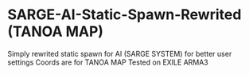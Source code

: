 # SARGE-AI-Static-Spawn-Rewrited (TANOA MAP)

Simply rewrited static spawn for AI (SARGE SYSTEM) for better user settings
Coords are for TANOA MAP
Tested on EXILE ARMA3
